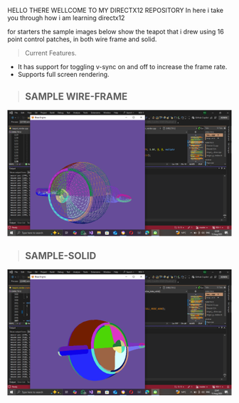 HELLO THERE WELLCOME TO MY DIRECTX12 REPOSITORY 
In here i take you through how i am learning directx12

for starters the sample images below show the teapot that i drew using 16 point control patches, in both wire frame and solid.

> Current Features.
- It has support for toggling v-sync on and off to increase the frame rate.
- Supports full screen rendering.

> ## SAMPLE WIRE-FRAME
![wire frame](assets/wire-frame.png)

> ## SAMPLE-SOLID
![solid](assets/solid.png)
